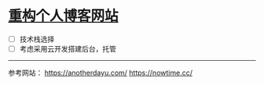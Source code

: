 # [重构个人博客网站](https://github.com/Smileye-v/gitblog/issues/6)

 - [ ] 技术栈选择
 - [ ] 考虑采用云开发搭建后台，托管

---

参考网站：
https://anotherdayu.com/
https://nowtime.cc/